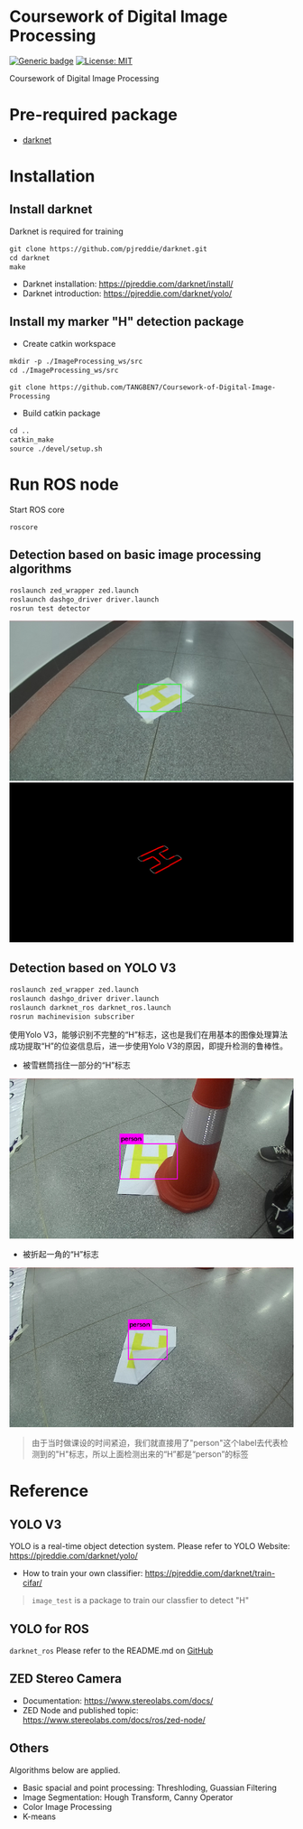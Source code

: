 # Coursework of Digital Image Processing
[![Generic badge](https://img.shields.io/badge/version-v5.1.1-blue.svg)](https://shields.io/)
[![License: MIT](https://img.shields.io/badge/License-MIT-green.svg)](https://opensource.org/licenses/MIT) 

Coursework of Digital Image Processing

# Pre-required package
- [darknet](https://github.com/pjreddie/darknet)

# Installation
## Install darknet
Darknet is required for training
```
git clone https://github.com/pjreddie/darknet.git
cd darknet
make
```
- Darknet installation: https://pjreddie.com/darknet/install/
- Darknet introduction: https://pjreddie.com/darknet/yolo/

## Install my marker "H" detection package
- Create catkin workspace
```
mkdir -p ./ImageProcessing_ws/src
cd ./ImageProcessing_ws/src
```
```
git clone https://github.com/TANGBEN7/Coursework-of-Digital-Image-Processing
```
- Build catkin package
```
cd ..
catkin_make
source ./devel/setup.sh
```

# Run ROS node
Start ROS core
```
roscore
```
## Detection based on basic image processing algorithms
```
roslaunch zed_wrapper zed.launch
roslaunch dashgo_driver driver.launch
rosrun test detector
```
![](https://github.com/TANGBEN7/Coursework-of-Digital-Image-Processing/blob/main/assets/img/Frame_1.png)
![](https://github.com/TANGBEN7/Coursework-of-Digital-Image-Processing/blob/main/assets/img/Left%20HoughLine_1.png)

## Detection based on YOLO V3
```
roslaunch zed_wrapper zed.launch
roslaunch dashgo_driver driver.launch
roslaunch darknet_ros darknet_ros.launch
rosrun machinevision subscriber
```

使用Yolo V3，能够识别不完整的“H”标志，这也是我们在用基本的图像处理算法成功提取“H”的位姿信息后，进一步使用Yolo V3的原因，即提升检测的鲁棒性。

- 被雪糕筒挡住一部分的“H”标志

![](https://github.com/TANGBEN7/Coursework-of-Digital-Image-Processing/blob/main/assets/img/YOLO%20V3_6.png)

- 被折起一角的“H”标志

![](https://github.com/TANGBEN7/Coursework-of-Digital-Image-Processing/blob/main/assets/img/YOLO%20V3_3.png)

> 由于当时做课设的时间紧迫，我们就直接用了"person"这个label去代表检测到的"H"标志，所以上面检测出来的“H”都是“person”的标签

# Reference
## YOLO V3
YOLO is a real-time object detection system. Please refer to YOLO Website: https://pjreddie.com/darknet/yolo/
- How to train your own classifier: https://pjreddie.com/darknet/train-cifar/
> `image_test` is a package to train our classfier to detect "H"
## YOLO for ROS
`darknet_ros`
Please refer to the README.md on [GitHub](https://github.com/leggedrobotics/darknet_ros)
## ZED Stereo Camera
- Documentation: https://www.stereolabs.com/docs/
- ZED Node and published topic: https://www.stereolabs.com/docs/ros/zed-node/

## Others
Algorithms below are applied. 
- Basic spacial and point processing: Threshloding, Guassian Filtering
- Image Segmentation: Hough Transform, Canny Operator
- Color Image Processing
- K-means
